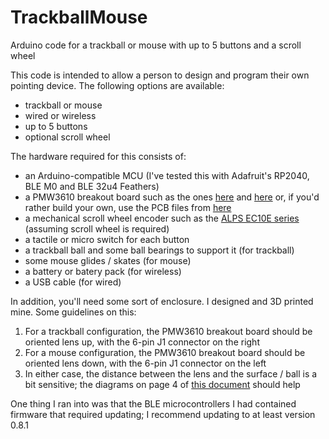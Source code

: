# TrackballMouse
Arduino code for a trackball or mouse with up to 5 buttons and a scroll wheel

This code is intended to allow a person to design and program their own pointing device. The following options are available:
 - trackball or mouse
 - wired or wireless
 - up to 5 buttons
 - optional scroll wheel

The hardware required for this consists of:

 - an Arduino-compatible MCU (I've tested this with Adafruit's RP2040, BLE M0 and BLE 32u4 Feathers)
 - a PMW3610 breakout board such as the ones [here](https://www.tindie.com/products/randware/pmw3610-breakout-board/) and [here](https://www.etsy.com/listing/1776906095/zmk-compatible-trackball-mouse-sensor) or, if you'd rather build your own, use the PCB files from [here](https://github.com/siderakb/pmw3610-pcb)
 - a mechanical scroll wheel encoder such as the [ALPS EC10E series](https://tech.alpsalpine.com/e/products/detail/EC10E1260502/) (assuming scroll wheel is required)
 - a tactile or micro switch for each button
 - a trackball ball and some ball bearings to support it (for trackball)
 - some mouse glides / skates (for mouse)
 - a battery or batery pack (for wireless)
 - a USB cable (for wired)

In addition, you'll need some sort of enclosure. I designed and 3D printed mine.
Some guidelines on this:
 1. For a trackball configuration, the PMW3610 breakout board should be oriented lens up, with the 6-pin J1 connector on the right
 2. For a mouse configuration, the PMW3610 breakout board should be oriented lens down, with the 6-pin J1 connector on the left
 3. In either case, the distance between the lens and the surface / ball is a bit sensitive; the diagrams on page 4 of [this document](https://trackballs.eu/media/Nakabayashi/Digio2/PMW3610DM-SUDU.pdf) should help

One thing I ran into was that the BLE microcontrollers I had contained firmware that required updating; I recommend updating to at least version 0.8.1

